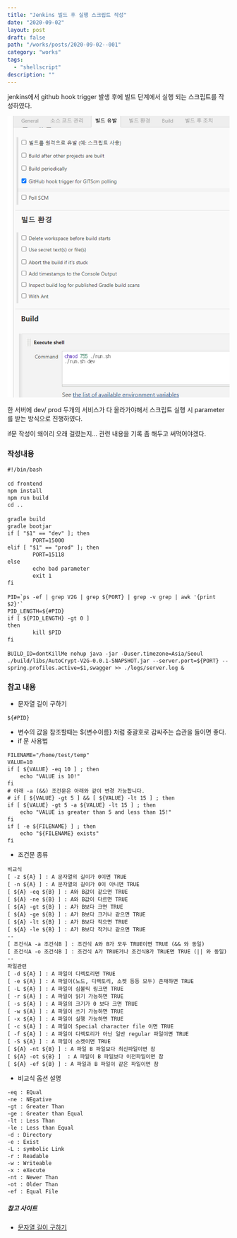 ```yaml
---
title: "Jenkins 빌드 후 실행 스크립트 작성"
date: "2020-09-02"
layout: post
draft: false
path: "/works/posts/2020-09-02--001"
category: "works"
tags:
  - "shellscript"
description: ""
---
```


jenkins에서 github hook trigger 발생 후에 
빌드 단계에서 실행 되는 스크립트를 작성하였다.

![](001-01.PNG) 

한 서버에 dev/ prod 두개의 서비스가 다 올라가야해서 스크립트 실행 시 parameter를 받는 방식으로 진행하였다.

if문 작성이 왜이리 오래 걸렸는지...
관련 내용을 기록 좀 해두고 써먹어야겠다. 

### 작성내용
```
#!/bin/bash

cd frontend
npm install
npm run build
cd ..

gradle build
gradle bootjar
if [ "$1" == "dev" ]; then
        PORT=15000
elif [ "$1" == "prod" ]; then
        PORT=15118
else
        echo bad parameter
        exit 1
fi

PID=`ps -ef | grep V2G | grep ${PORT} | grep -v grep | awk '{print $2}'`
PID_LENGTH=${#PID}
if [ ${PID_LENGTH} -gt 0 ]
then
        kill $PID
fi

BUILD_ID=dontKillMe nohup java -jar -Duser.timezone=Asia/Seoul ./build/libs/AutoCrypt-V2G-0.0.1-SNAPSHOT.jar --server.port=${PORT} --spring.profiles.active=$1,swagger >> ./logs/server.log &

```

### 참고 내용
* 문자열 길이 구하기
```
${#PID}
```

* 변수의 값을 참조할때는 ${변수이름} 처럼 중괄호로 감싸주는 습관을 들이면 좋다.
* if 문 사용법
```
FILENAME="/home/test/temp"
VALUE=10
if [ ${VALUE} -eq 10 ] ; then
	echo "VALUE is 10!"
fi
# 아래 -a (&&) 조건문은 아래와 같이 변경 가능합니다.
# if [ ${VALUE} -gt 5 ] && [ ${VALUE} -lt 15 ] ; then
if [ ${VALUE} -gt 5 -a ${VALUE} -lt 15 ] ; then
	echo "VALUE is greater than 5 and less than 15!"
fi
if [ -e ${FILENAME} ] ; then
	echo "${FILENAME} exists"
fi
```

* 조건문 종류
```
비교식
[ -z ${A} ] : A 문자열의 길이가 0이면 TRUE
[ -n ${A} ] : A 문자열의 길이가 0이 아니면 TRUE
[ ${A} -eq ${B} ] : A와 B값이 같으면 TRUE
[ ${A} -ne ${B} ] : A와 B값이 다르면 TRUE
[ ${A} -gt ${B} ] : A가 B보다 크면 TRUE
[ ${A} -ge ${B} ] : A가 B보다 크거나 같으면 TRUE
[ ${A} -lt ${B} ] : A가 B보다 작으면 TRUE
[ ${A} -le ${B} ] : A가 B보다 작거나 같으면 TRUE
--
[ 조건식A -a 조건식B ] : 조건식 A와 B가 모두 TRUE이면 TRUE (&& 와 동일)
[ 조건식A -o 조건식B ] : 조건식 A가 TRUE거나 조건식B가 TRUE면 TRUE (|| 와 동일)
--
파일관련
[ -d ${A} ] : A 파일이 디렉토리면 TRUE
[ -e ${A} ] : A 파일이(노드, 디렉토리, 소켓 등등 모두) 존재하면 TRUE
[ -L ${A} ] : A 파일이 심볼릭 링크면 TRUE
[ -r ${A} ] : A 파일이 읽기 가능하면 TRUE
[ -s ${A} ] : A 파일의 크기가 0 보다 크면 TRUE
[ -w ${A} ] : A 파일이 쓰기 가능하면 TRUE
[ -x ${A} ] : A 파일이 실행 가능하면 TRUE
[ -c ${A} ] : A 파일이 Special character file 이면 TRUE
[ -f ${A} ] : A 파일이 디렉토리가 아닌 일반 regular 파일이면 TRUE
[ -S ${A} ] : A 파일이 소켓이면 TRUE
[ ${A} -nt ${B} ] : A 파일 B 파일보다 최신파일이면 참
[ ${A} -ot ${B} ]  : A 파일이 B 파일보다 이전파일이면 참
[ ${A} -ef ${B} ] : A 파일과 B 파일이 같은 파일이면 참
```

* 비교식 옵션 설명
```
-eq : EQual
-ne : NEgative
-gt : Greater Than
-ge : Greater than Equal
-lt : Less Than
-le : Less than Equal
-d : Directory
-e : Exist
-L : symbolic Link
-r : Readable
-w : Writeable
-x : eXecute
-nt : Newer Than
-ot : Older Than
-ef : Equal File
```

##### 참고 사이트 
* [문자열 길이 구하기](https://louky0714.tistory.com/entry/BASH-Shell-%EB%AC%B8%EC%9E%90%EC%97%B4-%EA%B8%B8%EC%9D%B4-%EA%B5%AC%ED%95%98%EA%B8%B0)
  



